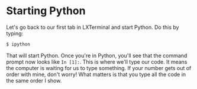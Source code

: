 # Starting Python

Let's go back to our first tab in LXTerminal and start Python. Do this by typing:

```bash
$ ipython
```

That will start Python. Once you're in Python, you'll see that the command prompt now looks like `In [1]:`. This is where we'll type our code. It means the computer is waiting for us to type something. If your number gets out of order with mine, don't worry! What matters is that you type all the code in the same order I show.

